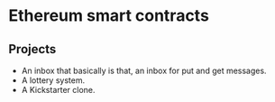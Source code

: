 # Ethereum smart contracts

## Projects
- An inbox that basically is that, an inbox for put and get messages.
- A lottery system.
- A Kickstarter clone.